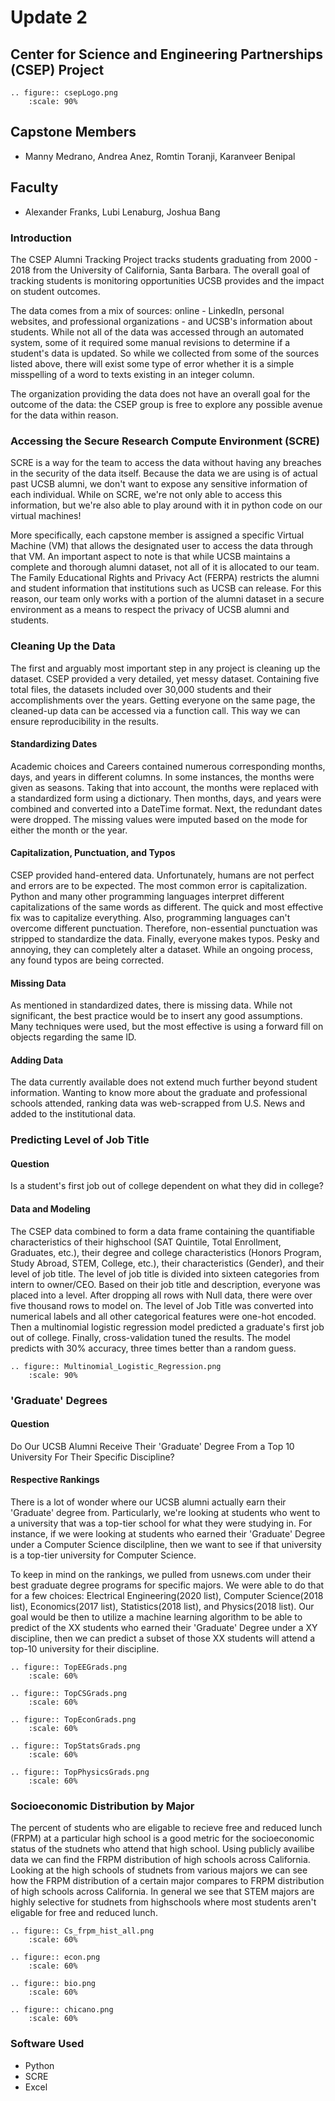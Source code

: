 # Update 2
## Center for Science and Engineering Partnerships (CSEP) Project
```{eval-rst}
.. figure:: csepLogo.png
    :scale: 90% 
```
## Capstone Members
* Manny Medrano, Andrea Anez, Romtin Toranji, Karanveer Benipal
## Faculty
* Alexander Franks, Lubi Lenaburg, Joshua Bang

### Introduction
The CSEP Alumni Tracking Project tracks students graduating from  2000 - 2018 from the University of California, Santa Barbara. The overall goal of tracking students is monitoring opportunities UCSB provides and the impact on student outcomes. 

The data comes from a mix of sources: online - LinkedIn, personal websites, and professional organizations - and UCSB's information about students. While not all of the data was accessed through an automated system, some of it required some manual revisions to determine if a student's data is updated. So while we collected from some of the sources listed above, there will exist some type of error whether it is a simple misspelling of a word to texts existing in an integer column. 

The organization providing the data does not have an overall goal for the outcome of the data: the CSEP group is free to explore any possible avenue for the data within reason.  

### Accessing the Secure Research Compute Environment (SCRE)
SCRE is a way for the team to access the data without having any breaches in the security of the data itself. Because the data we are using is of actual past UCSB alumni, we don't want to expose any sensitive information of each individual. While on SCRE, we're not only able to access this information, but we're also able to play around with it in python code on our virtual machines! 

More specifically, each capstone member is assigned a specific Virtual Machine (VM) that allows the designated user to access the data through that VM. An important aspect to note is that while UCSB maintains a complete and thorough alumni dataset, not all of it is allocated to our team. The Family Educational Rights and Privacy Act (FERPA) restricts the alumni and student information that institutions such as UCSB can release. For this reason, our team only works with a portion of the alumni dataset in a secure environment as a means to respect the privacy of UCSB alumni and students.

### Cleaning Up the Data  
The first and arguably most important step in any project is cleaning up the dataset. CSEP provided a very detailed, yet messy dataset. Containing five total files, the datasets included over 30,000 students and their accomplishments over the years. Getting everyone on the same page, the cleaned-up data can be accessed via a function call. This way we can ensure reproducibility in the results.  
#### Standardizing Dates 
Academic choices and Careers contained numerous corresponding months, days, and years in different columns. In some instances, the months were given as seasons. Taking that into account, the months were replaced with a standardized form using a dictionary. Then months, days, and years were combined and converted into a DateTime format. Next, the redundant dates were dropped. The missing values were imputed based on the mode for either the month or the year.  
#### Capitalization, Punctuation, and Typos  
CSEP provided hand-entered data. Unfortunately, humans are not perfect and errors are to be expected. The most common error is capitalization. Python and many other programming languages interpret different capitalizations of the same words as different. The quick and most effective fix was to capitalize everything. Also, programming languages can't overcome different punctuation. Therefore, non-essential punctuation was stripped to standardize the data. Finally, everyone makes typos. Pesky and annoying, they can completely alter a dataset. While an ongoing process, any found typos are being corrected.  
#### Missing Data  
As mentioned in standardized dates, there is missing data. While not significant, the best practice would be to insert any good assumptions. Many techniques were used, but the most effective is using a forward fill on objects regarding the same ID.  
#### Adding Data  
The data currently available does not extend much further beyond student information. Wanting to know more about the graduate and professional schools attended, ranking data was web-scrapped from U.S. News and added to the institutional data.  

### Predicting Level of Job Title  
#### Question  
Is a student's first job out of college dependent on what they did in college?  
####  Data and Modeling  
The CSEP data combined to form a data frame containing the quantifiable characteristics of their highschool (SAT Quintile, Total Enrollment, Graduates, etc.), their degree and college characteristics (Honors Program, Study Abroad, STEM, College, etc.), their characteristics (Gender), and their level of job title. The level of job title is divided into sixteen categories from intern to owner/CEO. Based on their job title and description, everyone was placed into a level. After dropping all rows with Null data, there were over five thousand rows to model on. The level of Job Title was converted into numerical labels and all other categorical features were one-hot encoded. Then a multinomial logistic regression model predicted a graduate's first job out of college. Finally, cross-validation tuned the results. The model predicts with 30% accuracy, three times better than a random guess.  
```{eval-rst}
.. figure:: Multinomial_Logistic_Regression.png
    :scale: 90% 
```
### 'Graduate' Degrees
#### Question
Do Our UCSB Alumni Receive Their 'Graduate' Degree From a Top 10 University For Their Specific Discipline?
#### Respective Rankings
There is a lot of wonder where our UCSB alumni actually earn their 'Graduate' degree from. Particularly, we're looking at students who went to a university that was a top-tier school for what they were studying in. For instance, if we were looking at students who earned their 'Graduate' Degree under a Computer Science discilpline, then we want to see if that university is a top-tier university for Computer Science. 

To keep in mind on the rankings, we pulled from usnews.com under their best graduate degree programs for specific majors. We were able to do that for a few choices: Electrical Engineering(2020 list), Computer Science(2018 list), Economics(2017 list), Statistics(2018 list), and Physics(2018 list). Our goal would be then to utilize a machine learning algorithm to be able to predict of the XX students who earned their 'Graduate' Degree under a XY discipline, then we can predict a subset of those XX students will attend a top-10 university for their discipline.

```{eval-rst}
.. figure:: TopEEGrads.png
    :scale: 60% 
```

```{eval-rst}
.. figure:: TopCSGrads.png
    :scale: 60%
```

```{eval-rst}
.. figure:: TopEconGrads.png
    :scale: 60%
```

```{eval-rst}
.. figure:: TopStatsGrads.png
    :scale: 60%
```

```{eval-rst}
.. figure:: TopPhysicsGrads.png
    :scale: 60%
```

### Socioeconomic Distribution by Major 
The percent of students who are eligable to recieve free and reduced lunch (FRPM) at a particular high school is a good metric for the socioeconomic status of the studnets who attend that high school. Using publicly availibe data we can find the FRPM distribution of high schools across California. Looking at the high schools of studnets from various majors we can see how the FRPM distribution of a certain major compares to FRPM distribution of high schools across California. In general we see that STEM majors are highly selective for studnets from highschools where most students aren't eligable for free and reduced lunch. 

```{eval-rst}
.. figure:: Cs_frpm_hist_all.png
    :scale: 60%
```
```{eval-rst}
.. figure:: econ.png
    :scale: 60%
```
```{eval-rst}
.. figure:: bio.png
    :scale: 60%
```
```{eval-rst}
.. figure:: chicano.png
    :scale: 60%
```


### Software Used
* Python
* SCRE
* Excel

